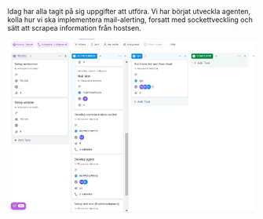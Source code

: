 Idag har alla tagit på sig uppgifter att utföra.
Vi har börjat utveckla agenten, kolla hur vi ska implementera mail-alerting, forsatt med sockettveckling och sätt att scrapea information från hostsen.

![22Aug.png](./img/22aug.png)
